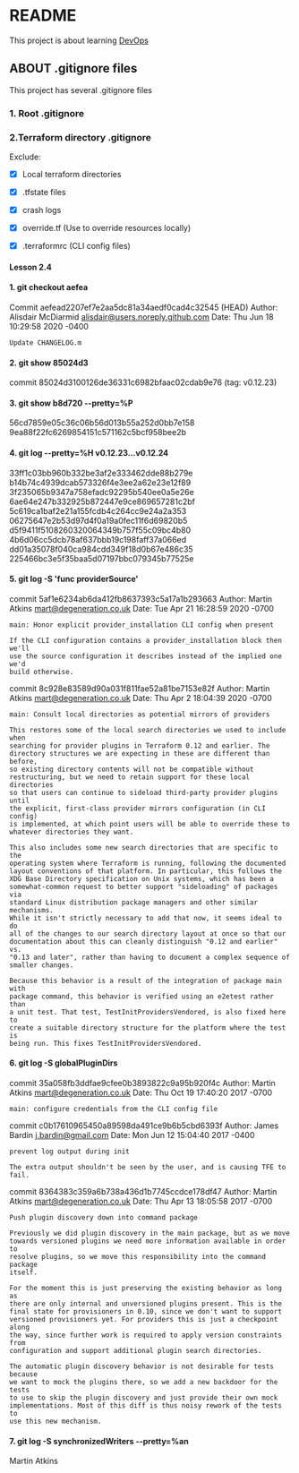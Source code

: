 # README #

This project is about learning [DevOps](https://netology.ru/programs/devops)

## ABOUT .gitignore files

This project has several .gitignore files 

### 1. Root .gitignore

### 2.Terraform directory .gitignore 
Exclude:

- [X] Local terraform directories
- [X] .tfstate files
- [X] crash logs
- [X] override.tf (Use to override  resources locally)
- [X] .terraformrc (CLI config files)



#### Lesson 2.4
 
#### 1. git checkout aefea

 Commit aefead2207ef7e2aa5dc81a34aedf0cad4c32545 (HEAD)
Author: Alisdair McDiarmid <alisdair@users.noreply.github.com>
Date:   Thu Jun 18 10:29:58 2020 -0400

    Update CHANGELOG.m

#### 2. git show 85024d3

commit 85024d3100126de36331c6982bfaac02cdab9e76 (tag: v0.12.23)

#### 3. git show b8d720 --pretty=%P

56cd7859e05c36c06b56d013b55a252d0bb7e158
9ea88f22fc6269854151c571162c5bcf958bee2b


#### 4. git log --pretty=%H v0.12.23...v0.12.24

33ff1c03bb960b332be3af2e333462dde88b279e
b14b74c4939dcab573326f4e3ee2a62e23e12f89
3f235065b9347a758efadc92295b540ee0a5e26e
6ae64e247b332925b872447e9ce869657281c2bf
5c619ca1baf2e21a155fcdb4c264cc9e24a2a353
06275647e2b53d97d4f0a19a0fec11f6d69820b5
d5f9411f5108260320064349b757f55c09bc4b80
4b6d06cc5dcb78af637bbb19c198faff37a066ed
dd01a35078f040ca984cdd349f18d0b67e486c35
225466bc3e5f35baa5d07197bbc079345b77525e

#### 5. git log -S 'func providerSource'

commit 5af1e6234ab6da412fb8637393c5a17a1b293663
Author: Martin Atkins <mart@degeneration.co.uk>
Date:   Tue Apr 21 16:28:59 2020 -0700

    main: Honor explicit provider_installation CLI config when present
    
    If the CLI configuration contains a provider_installation block then we'll
    use the source configuration it describes instead of the implied one we'd
    build otherwise.

commit 8c928e83589d90a031f811fae52a81be7153e82f
Author: Martin Atkins <mart@degeneration.co.uk>
Date:   Thu Apr 2 18:04:39 2020 -0700

    main: Consult local directories as potential mirrors of providers
    
    This restores some of the local search directories we used to include when
    searching for provider plugins in Terraform 0.12 and earlier. The
    directory structures we are expecting in these are different than before,
    so existing directory contents will not be compatible without
    restructuring, but we need to retain support for these local directories
    so that users can continue to sideload third-party provider plugins until
    the explicit, first-class provider mirrors configuration (in CLI config)
    is implemented, at which point users will be able to override these to
    whatever directories they want.
    
    This also includes some new search directories that are specific to the
    operating system where Terraform is running, following the documented
    layout conventions of that platform. In particular, this follows the
    XDG Base Directory specification on Unix systems, which has been a
    somewhat-common request to better support "sideloading" of packages via
    standard Linux distribution package managers and other similar mechanisms.
    While it isn't strictly necessary to add that now, it seems ideal to do
    all of the changes to our search directory layout at once so that our
    documentation about this can cleanly distinguish "0.12 and earlier" vs.
    "0.13 and later", rather than having to document a complex sequence of
    smaller changes.
    
    Because this behavior is a result of the integration of package main with
    package command, this behavior is verified using an e2etest rather than
    a unit test. That test, TestInitProvidersVendored, is also fixed here to
    create a suitable directory structure for the platform where the test is
    being run. This fixes TestInitProvidersVendored.

#### 6. git log -S globalPluginDirs

commit 35a058fb3ddfae9cfee0b3893822c9a95b920f4c
Author: Martin Atkins <mart@degeneration.co.uk>
Date:   Thu Oct 19 17:40:20 2017 -0700

    main: configure credentials from the CLI config file

commit c0b17610965450a89598da491ce9b6b5cbd6393f
Author: James Bardin <j.bardin@gmail.com>
Date:   Mon Jun 12 15:04:40 2017 -0400

    prevent log output during init
    
    The extra output shouldn't be seen by the user, and is causing TFE to
    fail.

commit 8364383c359a6b738a436d1b7745ccdce178df47
Author: Martin Atkins <mart@degeneration.co.uk>
Date:   Thu Apr 13 18:05:58 2017 -0700

    Push plugin discovery down into command package
    
    Previously we did plugin discovery in the main package, but as we move
    towards versioned plugins we need more information available in order to
    resolve plugins, so we move this responsibility into the command package
    itself.
    
    For the moment this is just preserving the existing behavior as long as
    there are only internal and unversioned plugins present. This is the
    final state for provisioners in 0.10, since we don't want to support
    versioned provisioners yet. For providers this is just a checkpoint along
    the way, since further work is required to apply version constraints from
    configuration and support additional plugin search directories.
    
    The automatic plugin discovery behavior is not desirable for tests because
    we want to mock the plugins there, so we add a new backdoor for the tests
    to use to skip the plugin discovery and just provide their own mock
    implementations. Most of this diff is thus noisy rework of the tests to
    use this new mechanism.
 
#### 7. git log -S synchronizedWriters --pretty=%an

Martin Atkins
